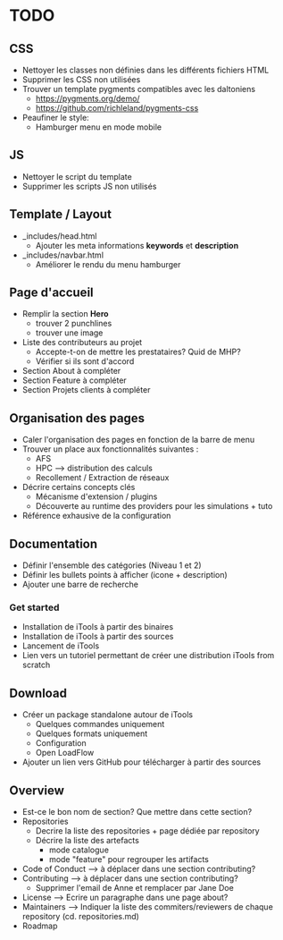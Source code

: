 # TODO

## CSS
- Nettoyer les classes non définies dans les différents fichiers HTML
- Supprimer les CSS non utilisées
- Trouver un template pygments compatibles avec les daltoniens
    - https://pygments.org/demo/
    - https://github.com/richleland/pygments-css
- Peaufiner le style:
    - Hamburger menu en mode mobile
    
## JS
- Nettoyer le script du template
- Supprimer les scripts JS non utilisés

## Template / Layout 

- _includes/head.html
    - Ajouter les meta informations **keywords** et **description**
- _includes/navbar.html
    - Améliorer le rendu du menu hamburger

## Page d'accueil
- Remplir la section **Hero**
    - trouver 2 punchlines
    - trouver une image
- Liste des contributeurs au projet
    - Accepte-t-on de mettre les prestataires? Quid de MHP?
    - Vérifier si ils sont d'accord
- Section About à compléter
- Section Feature à compléter
- Section Projets clients à compléter

## Organisation des pages
- Caler l'organisation des pages en fonction de la barre de menu
- Trouver un place aux fonctionnalités suivantes :
    - AFS
    - HPC --> distribution des calculs
    - Recollement / Extraction de réseaux
- Décrire certains concepts clés
    - Mécanisme d'extension / plugins
    - Découverte au runtime des providers pour les simulations + tuto
- Référence exhausive de la configuration

## Documentation
- Définir l'ensemble des catégories (Niveau 1 et 2)
- Définir les bullets points à afficher (icone + description)
- Ajouter une barre de recherche

### Get started
- Installation de iTools à partir des binaires
- Installation de iTools à partir des sources
- Lancement de iTools
- Lien vers un tutoriel permettant de créer une distribution iTools from scratch

## Download
- Créer un package standalone autour de iTools
    - Quelques commandes uniquement
    - Quelques formats uniquement
    - Configuration
    - Open LoadFlow
- Ajouter un lien vers GitHub pour télécharger à partir des sources

## Overview
- Est-ce le bon nom de section? Que mettre dans cette section?
- Repositories
    - Decrire la liste des repositories + page dédiée par repository
    - Décrire la liste des artefacts
        - mode catalogue
        - mode "feature" pour regrouper les artifacts
- Code of Conduct --> à déplacer dans une section contributing?
- Contributing --> à déplacer dans une section contributing?
    - Supprimer l'email de Anne et remplacer par Jane Doe 
- License --> Ecrire un paragraphe dans une page about?
- Maintainers --> Indiquer la liste des commiters/reviewers de chaque repository (cd. repositories.md)
- Roadmap

